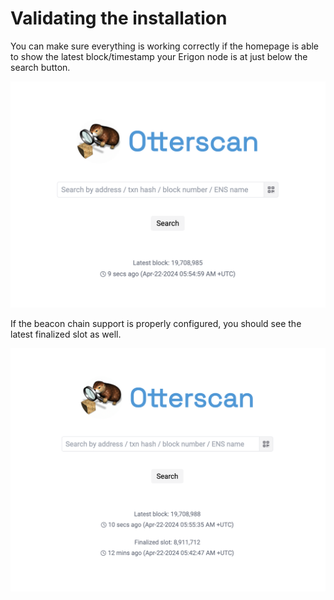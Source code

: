 # Validating the installation

You can make sure everything is working correctly if the homepage is able to show the latest block/timestamp your Erigon node is at just below the search button.

![home](./images/home.png)

If the beacon chain support is properly configured, you should see the latest finalized slot as well.

![home with beacon chain](./images/home-with-beacon-support.png)
